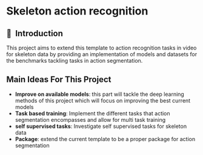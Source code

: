 # Skeleton action recognition 

## 📌&nbsp;&nbsp;Introduction
This project aims to extend this template to action recognition tasks in video for skeleton data
by providing an implementation of models and datasets for the benchmarks tackling tasks in action segmentation. 

## Main Ideas For This Project 
- **Improve on available models**: this part will tackle the deep learning methods of this project which will focus on improving the best current models 
- **Task based training**: Implement the different tasks that action segmentation encompasses and allow for multi task training 
- **self supervised tasks**: Investigate self supervised tasks for skeleton data
- **Package**: extend the current template to be a proper package for action segmentation 


